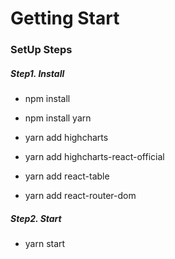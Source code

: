 # Getting Start

### SetUp Steps

##### Step1. Install

- npm install
- npm install yarn

- yarn add highcharts
- yarn add highcharts-react-official
- yarn add react-table
- yarn add react-router-dom

##### Step2. Start

- yarn start
